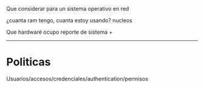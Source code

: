 Que considerar para un sistema operativo en red

¿cuanta ram tengo, cuanta estoy usando?
nucleos

Que hardwaré ocupo
reporte de sistema
+


---
# Politicas
Usuarios/accesos/credenciales/authentication/permisos
